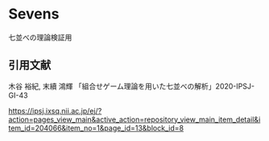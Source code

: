 # Sevens
七並べの理論検証用


## 引用文献

木谷 裕紀, 末續 鴻輝 「組合せゲーム理論を用いた七並べの解析」2020-IPSJ-GI-43

https://ipsj.ixsq.nii.ac.jp/ej/?action=pages_view_main&active_action=repository_view_main_item_detail&item_id=204066&item_no=1&page_id=13&block_id=8
